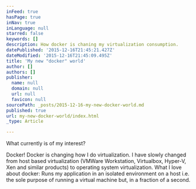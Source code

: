 ```yaml
---
inFeed: true
hasPage: true
inNav: true
inLanguage: null
starred: false
keywords: []
description: How docker is chaning my virtualization consumption.
datePublished: '2015-12-16T21:45:21.427Z'
dateModified: '2015-12-16T21:45:09.495Z'
title: 'My new "docker" world'
author: []
authors: []
publisher:
  name: null
  domain: null
  url: null
  favicon: null
sourcePath: _posts/2015-12-16-my-new-docker-world.md
published: true
url: my-new-docker-world/index.html
_type: Article

---
```

What currently is of my interest?

Docker! Docker is changing how I do virtualization. I have slowly changed from host based virtualization (VMWare Workstation, Virtualbox, Hyper-V, Xen and similar products) to operating system virtualization. What I love about docker: Runs my application in an isolated environment on a host i.e. the sole purpose of running a virtual machine but, in a fraction of a second.